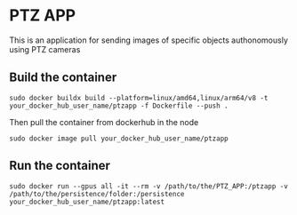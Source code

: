 # PTZ APP

This is an application for sending images of specific objects authonomously using PTZ cameras

## Build the container

`sudo docker buildx build --platform=linux/amd64,linux/arm64/v8 -t your_docker_hub_user_name/ptzapp -f Dockerfile --push .`

Then pull the container from dockerhub in the node

`sudo docker image pull your_docker_hub_user_name/ptzapp`

## Run the container

`sudo docker run --gpus all -it --rm -v /path/to/the/PTZ_APP:/ptzapp -v /path/to/the/persistence/folder:/persistence your_docker_hub_user_name/ptzapp:latest`
